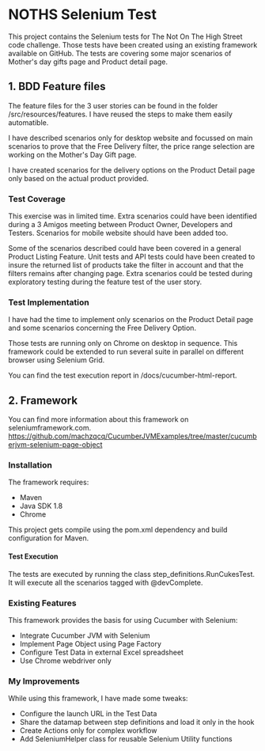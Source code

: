# NOTHS Selenium Test
This project contains the Selenium tests for The Not On The High Street code challenge.
Those tests have been created using an existing framework available on GitHub.
The tests are covering some major scenarios of Mother's day gifts page and Product detail page.

## 1. BDD Feature files
The feature files for the 3 user stories can be found in the folder /src/resources/features. I have reused the steps to make them easily automatible.

I have described scenarios only for desktop website and focussed on main scenarios to prove that the Free Delivery filter, the price range selection are working on the Mother's Day Gift page.

I have created scenarios for the delivery options on the Product Detail page only based on the actual product provided.

### Test Coverage
This exercise was in limited time. Extra scenarios could have been identified during a 3 Amigos meeting between Product Owner, Developers and Testers.
Scenarios for mobile website should have been added too.

Some of the scenarios described could have been covered in a general Product Listing Feature. Unit tests and API tests could have been created to insure the returned list of products take the filter in account and that the filters remains after changing page. Extra scenarios could be tested during exploratory testing during the feature test of the user story.

### Test Implementation
I have had the time to implement only scenarios on the Product Detail page and some scenarios concerning the Free Delivery Option.

Those tests are running only on Chrome on desktop in sequence. This framework could be extended to run several suite in parallel on different browser using Selenium Grid.

You can find the test execution report in /docs/cucumber-html-report.

## 2. Framework
You can find more information about this framework on seleniumframework.com.
https://github.com/machzqcq/CucumberJVMExamples/tree/master/cucumberjvm-selenium-page-object
### Installation
The framework requires:
- Maven
- Java SDK 1.8
- Chrome

This project gets compile using the pom.xml dependency and build configuration for Maven.

#### Test Execution
The tests are executed by running the class step_definitions.RunCukesTest.
It will execute all the scenarios tagged with @devComplete.

### Existing Features
This framework provides the basis for using Cucumber with Selenium:
- Integrate Cucumber JVM with Selenium
- Implement Page Object using Page Factory
- Configure Test Data in external Excel spreadsheet
- Use Chrome webdriver only

### My Improvements
While using this framework, I have made some tweaks:
- Configure the launch URL in the Test Data
- Share the datamap between step definitions and load it only in the hook
- Create Actions only for complex workflow
- Add SeleniumHelper class for reusable Selenium Utility functions
